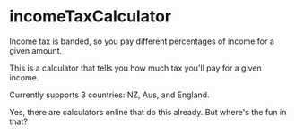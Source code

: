 # incomeTaxCalculator
Income tax is banded, so you pay different percentages of income for a given amount.

This is a calculator that tells you how much tax you'll pay for a given income.

Currently supports 3 countries: NZ, Aus, and England.

Yes, there are calculators online that do this already. But where's the fun in that?
